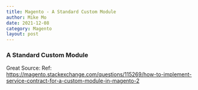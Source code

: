 ```yaml
---
title: Magento - A Standard Custom Module
author: Mike Mo
date: 2021-12-08
category: Magento
layout: post
---
```


### A Standard Custom Module
Great Source:
Ref: https://magento.stackexchange.com/questions/115269/how-to-implement-service-contract-for-a-custom-module-in-magento-2

